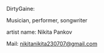 DirtyGaine:

Musician, performer, songwriter

artist name: Nikita Pankov

Mail: nikitanikita230707@gmail.com
